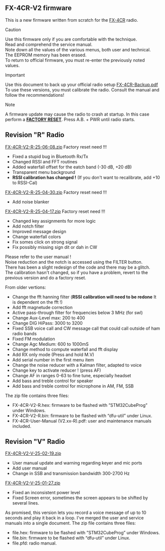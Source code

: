 ## FX-4CR-V2 firmware
This is a new firmware written from scratch for the [FX-4CR](https://bg2fx.com) radio.<br>

>[!CAUTION]
Use this firmware only if you are comfortable with the technique.<br>
Read and comprehend the service manual.<br>
Note down all the values of the various menus, both user and technical.<br>
The EEPROM memory has been erased.<br>
To return to official firmware, you must re-enter the previously noted values.

>[!IMPORTANT]
Use this document to back up your official radio setup
[FX-4CR-Backup.pdf](https://github.com/user-attachments/files/19410636/FX-4CR-Backup.pdf)
<br>To use these versions, you must calibrate the radio. Consult the manual and follow the recommendations!

>[!NOTE]
A firmware update may cause the radio to crash at startup.
In this case perform a <ins><b>FACTORY RESET</b></ins>. Press A.B. + PWR until radio starts.

## Revision "R" Radio
[FX-4CR-V2-R-25-06-08.zip](https://github.com/user-attachments/files/20643460/FX-4CR-V2-R-25-06-08.zip) Factory reset need !!!
- Fixed a stupid bug in Bluetooth Rx/Tx
- Changed RSSI and FFT routines
- Added waterfall offset for the eatch band (-30 dB, +20 dB)
- Transparent menu background
- <b>RSSI calibration has changed !</b> (If you don't want to recalibrate, add +10 to RSSI-Cal)

[FX-4CR-V2-R-25-04-30.zip](https://github.com/user-attachments/files/19997009/FX-4CR-V2-R-25-04-30.zip) Factory reset need !!!
- Add noise blanker

[FX-4CR-V2-R-25-04-17.zip](https://github.com/user-attachments/files/19790533/FX-4CR-V2-R-25-04-17.zip) Factory reset need !!!
- Changed key assignments for more logic
- Add notch filter
- Improved message design
- Change waterfall colors
- Fix somes click on strong signal
- Fix possibly missing sign dit or dah in CW

Please refer to the user manual !<br>
Noise reduction and the notch is accessed using the FILTER button.<br>
There has been a slight redesign of the code and there may be a glitch.<br>
The calibration hasn't changed, so if you have a problem, revert to the previous version and do a factory reset.

From older vertions:
- Change the fft hanning filter (<b>RSSI calibration will need to be redone</b> It is dependent on the fft !)
- Add fft magnetude correction
- Active pass-through filter for frequencies below 3 MHz (for swl)
- Change Aux-Level max: 200 to 400
- Change DIG HiPass: 3000 to 3200
- Fixed SSB voice call and CW message call that could call outside of ham radio bands
- Fixed FM modulation
- Change Agc Medium: 600 to 1000mS
- Change method to compute waterfall and fft display
- Add RX only mode (Press and hold M.V)
- Add serial number in the first menu item
- Change the noise reducer with a Kalman filter, adapted to voice
- Change key to activate reducer ! (press AF)
- Change AF in ranges 0-63 to fine tune, especially headset
- Add bass and treble control for speaker
- Add bass and treble control for microphone in AM, FM, SSB

The zip file contains three files:
- FX-4CR-V2-R.hex: firmware to be flashed with ”STM32CubeProg” under Windows.
- FX-4CR-V2-R.bin: firmware to be flashed with “dfu-util” under Linux.
- FX-4CR-User-Manual (V2.xx-R).pdf: user and maintenance manuals included.


## Revision "V" Radio
[FX-4CR-V2-V-25-02-19.zip](https://github.com/user-attachments/files/19410620/FX-4CR-V2-V-25-02-19.zip)
+ User manual update and warning regarding keyer and mic ports
+ Add user manual
+ Change in SSB and transmission bandwidth 300-2700 Hz

[FX-4CR-V2-V-25-01-27.zip](https://github.com/user-attachments/files/19410621/FX-4CR-V2-V-25-01-27.zip)
- Fixed an inconsistent power level
- Fixed Screen error, sometimes the screen appears to be shifted by several lines.

As promised, this version lets you record a voice message of up to 10 seconds and play it back in a loop.
I've merged the user and service manuals into a single document.
The zip file contains three files:
- file.hex: firmware to be flashed with ”STM32CubeProg” under Windows.
- file.bin: firmware to be flashed with “dfu-util” under Linux.
- file.pfd: radio manual.
